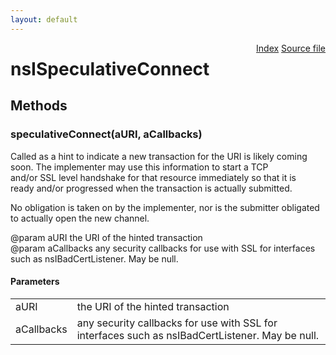 ```yaml
---
layout: default
---
```

<div class='links' style='float:right'><a href="../index.html">Index</a>
<a href="http://dxr.mozilla.org/mozilla-central/source/netwerk/base/public/nsISpeculativeConnect.idl">Source file</a>
</div>

# nsISpeculativeConnect #

## Methods ##

### speculativeConnect(aURI, aCallbacks) ###
  
Called as a hint to indicate a new transaction for the URI is likely coming  
soon. The implementer may use this information to start a TCP  
and/or SSL level handshake for that resource immediately so that it is  
ready and/or progressed when the transaction is actually submitted.  
  
No obligation is taken on by the implementer, nor is the submitter obligated  
to actually open the new channel.   
  
@param aURI the URI of the hinted transaction  
@param aCallbacks any security callbacks for use with SSL for interfaces  
       such as nsIBadCertListener. May be null.  
  
  

#### Parameters ####

<table>

<tr>
<td>aURI</td>
<td>the URI of the hinted transaction  
</td>
</tr>

<tr>
<td>aCallbacks</td>
<td>any security callbacks for use with SSL for interfaces  
       such as nsIBadCertListener. May be null.  
</td>
</tr>

</table>
